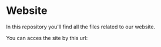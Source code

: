 # Website

In this repository you'll find all the files related to our website.

You can acces the site by this url: 
